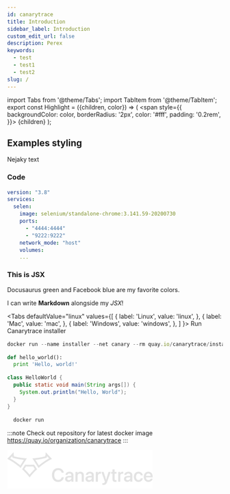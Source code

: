 ```yaml
---
id: canarytrace
title: Introduction
sidebar_label: Introduction
custom_edit_url: false
description: Perex
keywords:
  - test
  - test1
  - test2
slug: /
---
```


import Tabs from '@theme/Tabs';
import TabItem from '@theme/TabItem';
export const Highlight = ({children, color}) => (
  <span
    style={{
      backgroundColor: color,
      borderRadius: '2px',
      color: '#fff',
      padding: '0.2rem',
    }}>
    {children}
  </span>
);


## Examples styling

Nejaky text

### Code

```yaml {4}
version: "3.8"
services:
  selen:
    image: selenium/standalone-chrome:3.141.59-20200730
    ports:
      - "4444:4444"
      - "9222:9222"
    network_mode: "host"
    volumes:
    ...
```

<div style={{ padding: '20px', backgroundColor: 'tomato' }}>
  <h3>This is JSX</h3>
</div>

<Highlight color="#25c2a0">Docusaurus green</Highlight> and <Highlight color="#1877F2">Facebook blue</Highlight> are my favorite colors.

I can write **Markdown** alongside my _JSX_!

<Tabs
  defaultValue="linux"
  values={[
    { label: 'Linux', value: 'linux', },
    { label: 'Mac', value: 'mac', },
    { label: 'Windows', value: 'windows', },
  ]
}>
<TabItem value="linux">
Run Canarytrace installer

```js
docker run --name installer --net canary --rm quay.io/canarytrace/installer:7.3
```

</TabItem>
<TabItem value="mac">

```py
def hello_world():
  print 'Hello, world!'
```

</TabItem>
<TabItem value="windows">

```java
class HelloWorld {
  public static void main(String args[]) {
    System.out.println("Hello, World");
  }
}
```

</TabItem>
</Tabs>

```bash
  docker run
```

:::note
Check out repository for latest docker image https://quay.io/organization/canarytrace
:::

![Example banner](../../static/img/logo-canary-footer.png)